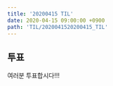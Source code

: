 ```yaml
---
title: '20200415 TIL'
date: 2020-04-15 09:00:00 +0900
path: 'TIL/2020041520200415_TIL'
---
```


## 투표

여러분 투표합시다!!!
